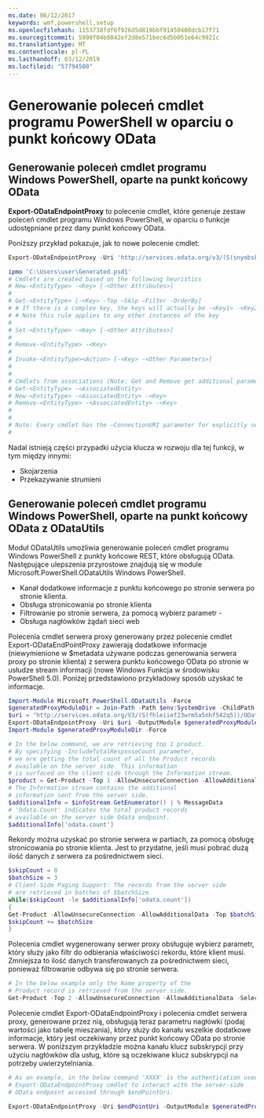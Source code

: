 ```yaml
---
ms.date: 06/12/2017
keywords: wmf,powershell,setup
ms.openlocfilehash: 1153738fdf6f926d5d819bbf91450408dcb17f71
ms.sourcegitcommit: 5990f04b8042ef2d8e571bec6d5b051e64c9921c
ms.translationtype: MT
ms.contentlocale: pl-PL
ms.lasthandoff: 03/12/2019
ms.locfileid: "57794500"
---
```

# <a name="generate-powershell-cmdlets-based-on-odata-endpoint"></a>Generowanie poleceń cmdlet programu PowerShell w oparciu o punkt końcowy OData

## <a name="generate-windows-powershell-cmdlets-based-on-an-odata-endpoint"></a>Generowanie poleceń cmdlet programu Windows PowerShell, oparte na punkt końcowy OData

**Export-ODataEndpointProxy** to polecenie cmdlet, które generuje zestaw poleceń cmdlet programu Windows PowerShell, w oparciu o funkcje udostępniane przez dany punkt końcowy OData.

Poniższy przykład pokazuje, jak to nowe polecenie cmdlet:

```powershell
Export-ODataEndpointProxy -Uri 'http://services.odata.org/v3/(S(snyobsk1hhutkb2yulwldgf1))/odata/odata.svc' -OutputModule C:\Users\user\Generated.psd1

ipmo 'C:\Users\user\Generated.psd1'
# Cmdlets are created based on the following heuristics
# New-<EntityType> -<Key> [-<Other Attributes>]
#
# Get-<EntityType> [-<Key> -Top –Skip –Filter -OrderBy]
# # If there is a complex key, the keys will actually be -<Key1> -<Key2>…
# # Note this rule applies to any other instances of the key
#
# Set-<EntityType> -<Key> [-<Other Attributes>]
#
# Remove-<EntityType> -<Key>
#
# Invoke-<EntityType><Action> [-<Key> -<Other Parameters>]
#
#
# Cmdlets from associations (Note: Get and Remove get additional parameter sets)
# Get-<EntityType> -<AssociatedEntity>
# New-<EntityType> -<AssociatedEntity> -<Key>
# Remove-<EntityType> -<AssociatedEntity> -<Key>
#
#
# Note: Every cmdlet has the –ConnectionURI parameter for explicitly setting the URI of the endpoint. This normally uses the same address that you gave the Export-ODataEndpointProxy cmdlet, but can be overridden in this fashion for the sake of similar endpoints.
#
```

Nadal istnieją części przypadki użycia klucza w rozwoju dla tej funkcji, w tym między innymi:
-   Skojarzenia
-   Przekazywanie strumieni

## <a name="generate-windows-powershell-cmdlets-based-on-an-odata-endpoint-with-odatautils"></a>Generowanie poleceń cmdlet programu Windows PowerShell, oparte na punkt końcowy OData z ODataUtils

Moduł ODataUtils umożliwia generowanie poleceń cmdlet programu Windows PowerShell z punkty końcowe REST, które obsługują OData. Następujące ulepszenia przyrostowe znajdują się w module Microsoft.PowerShell.ODataUtils Windows PowerShell.
-   Kanał dodatkowe informacje z punktu końcowego po stronie serwera po stronie klienta.
-   Obsługa stronicowania po stronie klienta
-   Filtrowanie po stronie serwera, za pomocą wybierz parametr -
-   Obsługa nagłówków żądań sieci web

Polecenia cmdlet serwera proxy generowany przez polecenie cmdlet Export-ODataEndPointProxy zawierają dodatkowe informacje (niewymienione w $metadata używane podczas generowania serwera proxy po stronie klienta) z serwera punktu końcowego OData po stronie w usłudze stream informacji (nowe Windows Funkcja w środowisku PowerShell 5.0). Poniżej przedstawiono przykładowy sposób uzyskać te informacje.

```powershell
Import-Module Microsoft.PowerShell.ODataUtils -Force
$generatedProxyModuleDir = Join-Path -Path $env:SystemDrive -ChildPath 'ODataDemoProxy'
$uri = "http://services.odata.org/V3/(S(fhleiief23wrm5a5nhf542q5))/OData/OData.svc/"
Export-ODataEndpointProxy -Uri $uri -OutputModule $generatedProxyModuleDir -Force -AllowUnSecureConnection -Verbose -AllowClobber
Import-Module $generatedProxyModuleDir -Force

# In the below command, we are retrieving top 1 product.
# By specifying -IncludeTotalResponseCount parameter,
# we are getting the total count of all the Product records
# available on the server side. This information
# is surfaced on the client side through the Information stream.
$product = Get-Product -Top 1 -AllowUnsecureConnection -AllowAdditionalData -IncludeTotalResponseCount -InformationVariable infoStream
# The Information stream contains the additional
# information sent from the server side.
$additionalInfo = $infoStream.GetEnumerator() | % MessageData
# 'Odata.Count' indicates the total product records
# available on the server side Odata endpoint.
$additionalInfo['odata.count']
```

Rekordy można uzyskać po stronie serwera w partiach, za pomocą obsługę stronicowania po stronie klienta. Jest to przydatne, jeśli musi pobrać dużą ilość danych z serwera za pośrednictwem sieci.

```powershell
$skipCount = 0
$batchSize = 3
# Client-Side Paging Support: The records from the server side
# are retrieved in batches of $batchSize
while($skipCount -le $additionalInfo['odata.count'])
{
Get-Product -AllowUnsecureConnection -AllowAdditionalData -Top $batchSize -Skip $skipCount
$skipCount += $batchSize
}
```

Polecenia cmdlet wygenerowany serwer proxy obsługuje wybierz parametr, który służy jako filtr do odbierania właściwości rekordu, które klient musi. Zmniejsza to ilość danych transferowanych za pośrednictwem sieci, ponieważ filtrowanie odbywa się po stronie serwera.

```powershell
# In the below example only the Name property of the
# Product record is retrieved from the server side.
Get-Product -Top 2 -AllowUnsecureConnection -AllowAdditionalData -Select Name
```

Polecenie cmdlet Export-ODataEndpointProxy i polecenia cmdlet serwera proxy, generowane przez nią, obsługują teraz parametru nagłówki (podaj wartości jako tabelę mieszania), który służy do kanału wszelkie dodatkowe informacje, który jest oczekiwany przez punkt końcowy OData po stronie serwera. W poniższym przykładzie można kanału klucz subskrypcji przy użyciu nagłówków dla usług, które są oczekiwane klucz subskrypcji na potrzeby uwierzytelniania.

```powershell
# As an example, in the below command 'XXXX' is the authentication used by the
# Export-ODataEndpointProxy cmdlet to interact with the server-side
# OData endpoint accessed through $endPointUri.

Export-ODataEndpointProxy -Uri $endPointUri -OutputModule $generatedProxyModuleDir -Force -AllowUnSecureConnection -Verbose -Headers @{'subscription-key'='XXXX'}
```
